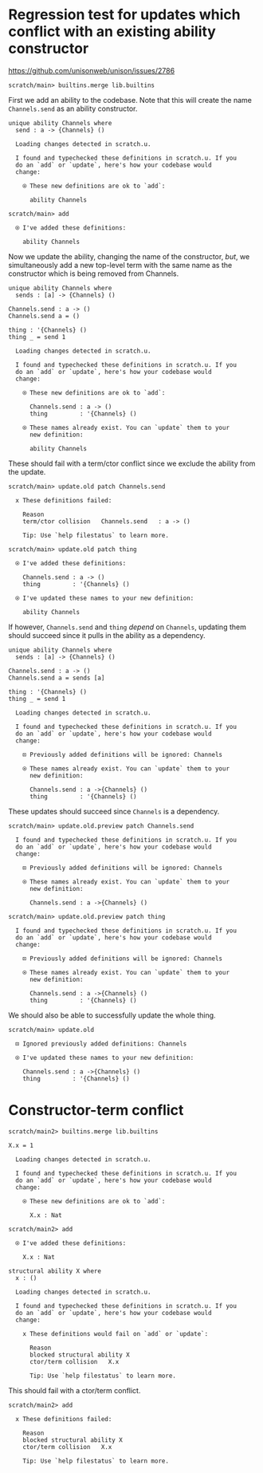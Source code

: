 # Regression test for updates which conflict with an existing ability constructor

https://github.com/unisonweb/unison/issues/2786

``` ucm :hide
scratch/main> builtins.merge lib.builtins
```

First we add an ability to the codebase.
Note that this will create the name `Channels.send` as an ability constructor.

``` unison
unique ability Channels where
  send : a -> {Channels} ()
```

``` ucm :added-by-ucm
  Loading changes detected in scratch.u.

  I found and typechecked these definitions in scratch.u. If you
  do an `add` or `update`, here's how your codebase would
  change:

    ⍟ These new definitions are ok to `add`:
    
      ability Channels
```

``` ucm
scratch/main> add

  ⍟ I've added these definitions:

    ability Channels
```

Now we update the ability, changing the name of the constructor, *but*, we simultaneously
add a new top-level term with the same name as the constructor which is being
removed from Channels.

``` unison
unique ability Channels where
  sends : [a] -> {Channels} ()

Channels.send : a -> ()
Channels.send a = ()

thing : '{Channels} ()
thing _ = send 1
```

``` ucm :added-by-ucm
  Loading changes detected in scratch.u.

  I found and typechecked these definitions in scratch.u. If you
  do an `add` or `update`, here's how your codebase would
  change:

    ⍟ These new definitions are ok to `add`:
    
      Channels.send : a -> ()
      thing         : '{Channels} ()
    
    ⍟ These names already exist. You can `update` them to your
      new definition:
    
      ability Channels
```

These should fail with a term/ctor conflict since we exclude the ability from the update.

``` ucm :error
scratch/main> update.old patch Channels.send

  x These definitions failed:

    Reason
    term/ctor collision   Channels.send   : a -> ()

    Tip: Use `help filestatus` to learn more.

scratch/main> update.old patch thing

  ⍟ I've added these definitions:

    Channels.send : a -> ()
    thing         : '{Channels} ()

  ⍟ I've updated these names to your new definition:

    ability Channels
```

If however, `Channels.send` and `thing` *depend* on `Channels`, updating them should succeed since it pulls in the ability as a dependency.

``` unison
unique ability Channels where
  sends : [a] -> {Channels} ()

Channels.send : a -> ()
Channels.send a = sends [a]

thing : '{Channels} ()
thing _ = send 1
```

``` ucm :added-by-ucm
  Loading changes detected in scratch.u.

  I found and typechecked these definitions in scratch.u. If you
  do an `add` or `update`, here's how your codebase would
  change:

    ⊡ Previously added definitions will be ignored: Channels
    
    ⍟ These names already exist. You can `update` them to your
      new definition:
    
      Channels.send : a ->{Channels} ()
      thing         : '{Channels} ()
```

These updates should succeed since `Channels` is a dependency.

``` ucm
scratch/main> update.old.preview patch Channels.send

  I found and typechecked these definitions in scratch.u. If you
  do an `add` or `update`, here's how your codebase would
  change:

    ⊡ Previously added definitions will be ignored: Channels
    
    ⍟ These names already exist. You can `update` them to your
      new definition:
    
      Channels.send : a ->{Channels} ()

scratch/main> update.old.preview patch thing

  I found and typechecked these definitions in scratch.u. If you
  do an `add` or `update`, here's how your codebase would
  change:

    ⊡ Previously added definitions will be ignored: Channels
    
    ⍟ These names already exist. You can `update` them to your
      new definition:
    
      Channels.send : a ->{Channels} ()
      thing         : '{Channels} ()
```

We should also be able to successfully update the whole thing.

``` ucm
scratch/main> update.old

  ⊡ Ignored previously added definitions: Channels

  ⍟ I've updated these names to your new definition:

    Channels.send : a ->{Channels} ()
    thing         : '{Channels} ()
```

# Constructor-term conflict

``` ucm :hide
scratch/main2> builtins.merge lib.builtins
```

``` unison
X.x = 1
```

``` ucm :added-by-ucm
  Loading changes detected in scratch.u.

  I found and typechecked these definitions in scratch.u. If you
  do an `add` or `update`, here's how your codebase would
  change:

    ⍟ These new definitions are ok to `add`:
    
      X.x : Nat
```

``` ucm
scratch/main2> add

  ⍟ I've added these definitions:

    X.x : Nat
```

``` unison
structural ability X where
  x : ()
```

``` ucm :added-by-ucm
  Loading changes detected in scratch.u.

  I found and typechecked these definitions in scratch.u. If you
  do an `add` or `update`, here's how your codebase would
  change:

    x These definitions would fail on `add` or `update`:
    
      Reason
      blocked structural ability X
      ctor/term collision   X.x   
    
      Tip: Use `help filestatus` to learn more.
```

This should fail with a ctor/term conflict.

``` ucm :error
scratch/main2> add

  x These definitions failed:

    Reason
    blocked structural ability X
    ctor/term collision   X.x   

    Tip: Use `help filestatus` to learn more.
```
